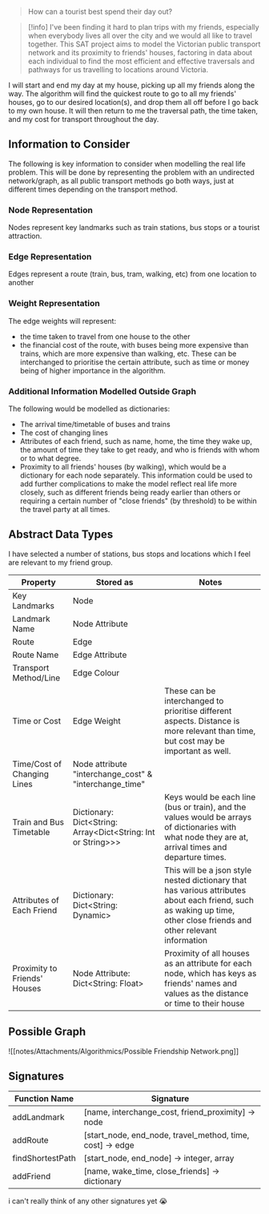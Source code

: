 > How can a tourist best spend their day out?

> [!info]
> I've been finding it hard to plan trips with my friends, especially when everybody lives all over the city and we would all like to travel together. This SAT project aims to model the Victorian public transport network and its proximity to friends' houses, factoring in data about each individual to find the most efficient and effective traversals and pathways for us travelling to locations around Victoria.

I will start and end my day at my house, picking up all my friends along the way. The algorithm will find the quickest route to go to all my friends' houses, go to our desired location(s), and drop them all off before I go back to my own house. It will then return to me the traversal path, the time taken, and my cost for transport throughout the day. 

## Information to Consider
The following is key information to consider when modelling the real life problem. This will be done by representing the problem with an undirected network/graph, as all public transport methods go both ways, just at different times depending on the transport method.

### Node Representation
Nodes represent key landmarks such as train stations, bus stops or a tourist attraction.

### Edge Representation
Edges represent a route (train, bus, tram, walking, etc) from one location to another

### Weight Representation
The edge weights will represent:
- the time taken to travel from one house to the other
- the financial cost of the route, with buses being more expensive than trains, which are more expensive than walking, etc.
These can be interchanged to prioritise the certain attribute, such as time or money being of higher importance in the algorithm.

### Additional Information Modelled Outside Graph
The following would be modelled as dictionaries:
- The arrival time/timetable of buses and trains
- The cost of changing lines
- Attributes of each friend, such as name, home, the time they wake up, the amount of time they take to get ready, and who is friends with whom or to what degree.
- Proximity to all friends' houses (by walking), which would be a dictionary for each node separately. 
This information could be used to add further complications to make the model reflect real life more closely, such as different friends being ready earlier than others or requiring a certain number of "close friends" (by threshold) to be within the travel party at all times.

## Abstract Data Types
I have selected a number of stations, bus stops and locations which I feel are relevant to my friend group.

| Property                     | Stored as                                                    | Notes                                                                                                                                                                 |
| ---------------------------- | ------------------------------------------------------------ | --------------------------------------------------------------------------------------------------------------------------------------------------------------------- |
| Key Landmarks                | Node                                                         |                                                                                                                                                                       |
| Landmark Name                | Node Attribute                                               |                                                                                                                                                                       |
| Route                        | Edge                                                         |                                                                                                                                                                       |
| Route Name                   | Edge Attribute                                               |                                                                                                                                                                       |
| Transport Method/Line        | Edge Colour                                                  |                                                                                                                                                                       |
| Time or Cost                 | Edge Weight                                                  | These can be interchanged to prioritise different aspects. Distance is more relevant than time, but cost may be important as well.                                    |
| Time/Cost of Changing Lines  | Node attribute "interchange_cost" & "interchange_time"       |                                                                                                                                                                       |
| Train and Bus Timetable      | Dictionary: Dict<String: Array<Dict<String: Int or String>>> | Keys would be each line (bus or train), and the values would be arrays of dictionaries with what node they are at, arrival times and departure times.                 |
| Attributes of Each Friend    | Dictionary: Dict<String: Dynamic>                            | This will be a json style nested dictionary that has various attributes about each friend, such as waking up time, other close friends and other relevant information |
| Proximity to Friends' Houses | Node Attribute: Dict<String: Float>                          | Proximity of all houses as an attribute for each node, which has keys as friends' names and values as the distance or time to their house                                     |
## Possible Graph
![[notes/Attachments/Algorithmics/Possible Friendship Network.png]]

## Signatures
| Function Name    | Signature                                                  |
| ---------------- | ---------------------------------------------------------- |
| addLandmark      | \[name, interchange_cost, friend_proximity] -> node        |
| addRoute         | \[start_node, end_node, travel_method, time, cost] -> edge |
| findShortestPath | \[start_node, end_node] -> integer, array                  |
| addFriend                 | \[name, wake_time, close_friends] -> dictionary                                                          |
i can't really think of any other signatures yet 😭
